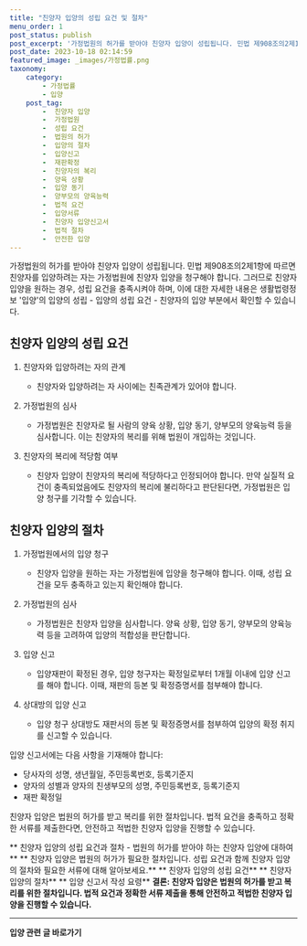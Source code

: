 ```yaml
---
title: "친양자 입양의 성립 요건 및 절차"
menu_order: 1
post_status: publish
post_excerpt: '가정법원의 허가를 받아야 친양자 입양이 성립됩니다. 민법 제908조의2제1항에 따르면 친양자를 입양하려는 자는 가정법원에 친양자 입양을 청구해야 합니다. 그러므로 친양자 입양을 원하는 경우, 성립 요건을 충족시켜야 하며, 이에 대한 자세한 내용은 생활법령정보  입양 의 입양의 성립   입양의 성립 요건   친양자의 입양 부분에서 확인할 수 있습니다.'
post_date: 2023-10-18 02:14:59
featured_image: _images/가정법률.png
taxonomy:
    category:
        - 가정법률
        - 입양
    post_tag:
        -  친양자 입양
        -  가정법원
        -  성립 요건
        -  법원의 허가
        -  입양의 절차
        -  입양신고
        -  재판확정
        -  친양자의 복리
        -  양육 상황
        -  입양 동기
        -  양부모의 양육능력
        -  법적 요건
        -  입양서류
        -  친양자 입양신고서
        -  법적 절차
        -  안전한 입양
---
```



가정법원의 허가를 받아야 친양자 입양이 성립됩니다. 민법 제908조의2제1항에 따르면 친양자를 입양하려는 자는 가정법원에 친양자 입양을 청구해야 합니다. 그러므로 친양자 입양을 원하는 경우, 성립 요건을 충족시켜야 하며, 이에 대한 자세한 내용은 생활법령정보 '입양'의 입양의 성립 - 입양의 성립 요건 - 친양자의 입양 부분에서 확인할 수 있습니다.

## 친양자 입양의 성립 요건

1. 친양자와 입양하려는 자의 관계
   - 친양자와 입양하려는 자 사이에는 친족관계가 있어야 합니다.

2. 가정법원의 심사
   - 가정법원은 친양자로 될 사람의 양육 상황, 입양 동기, 양부모의 양육능력 등을 심사합니다. 이는 친양자의 복리를 위해 법원이 개입하는 것입니다.

3. 친양자의 복리에 적당함 여부
   - 친양자 입양이 친양자의 복리에 적당하다고 인정되어야 합니다. 만약 실질적 요건이 충족되었음에도 친양자의 복리에 불리하다고 판단된다면, 가정법원은 입양 청구를 기각할 수 있습니다.

## 친양자 입양의 절차

1. 가정법원에서의 입양 청구
   - 친양자 입양을 원하는 자는 가정법원에 입양을 청구해야 합니다. 이때, 성립 요건을 모두 충족하고 있는지 확인해야 합니다.

2. 가정법원의 심사
   - 가정법원은 친양자 입양을 심사합니다. 양육 상황, 입양 동기, 양부모의 양육능력 등을 고려하여 입양의 적합성을 판단합니다.

3. 입양 신고
   - 입양재판이 확정된 경우, 입양 청구자는 확정일로부터 1개월 이내에 입양 신고를 해야 합니다. 이때, 재판의 등본 및 확정증명서를 첨부해야 합니다.

4. 상대방의 입양 신고
   - 입양 청구 상대방도 재판서의 등본 및 확정증명서를 첨부하여 입양의 확정 취지를 신고할 수 있습니다.

입양 신고서에는 다음 사항을 기재해야 합니다:

- 당사자의 성명, 생년월일, 주민등록번호, 등록기준지
- 양자의 성별과 양자의 친생부모의 성명, 주민등록번호, 등록기준지
- 재판 확정일

친양자 입양은 법원의 허가를 받고 복리를 위한 절차입니다. 법적 요건을 충족하고 정확한 서류를 제출한다면, 안전하고 적법한 친양자 입양을 진행할 수 있습니다.

**  친양자 입양의 성립 요건과 절차 - 법원의 허가를 받아야 하는 친양자 입양에 대하여**
** 친양자 입양은 법원의 허가가 필요한 절차입니다. 성립 요건과 함께 친양자 입양의 절차와 필요한 서류에 대해 알아보세요.**
** 친양자 입양의 성립 요건**
** 친양자 입양의 절차**
** 입양 신고서 작성 요령**
**결론: 친양자 입양은 법원의 허가를 받고 복리를 위한 절차입니다. 법적 요건과 정확한 서류 제출을 통해 안전하고 적법한 친양자 입양을 진행할 수 있습니다.**

<!-- wp:separator -->
<hr class="wp-block-separator has-alpha-channel-opacity"/>
<!-- /wp:separator -->

<!-- wp:group {"backgroundColor":"base","layout":{"type":"constrained"}} -->
<div class="wp-block-group has-base-background-color has-background"><!-- wp:paragraph {"align":"center","fontSize":"medium"} -->
<p class="has-text-align-center has-large-font-size"><strong>입양 관련 글 바로가기</strong></p>
<!-- /wp:paragraph -->


<!-- wp:latest-posts
{"categories":[{"id":1407,"count":19,"description":"","link":"https://uknowlaw.com/category/%ec%9e%85%ec%96%91/","name":"입양","slug":"입양","taxonomy":"category","parent":0,"meta":[],"_links":{"self":[{"href":"https://uknowlaw.com/wp-json/wp/v2/categories/1407"}],"collection":[{"href":"https://uknowlaw.com/wp-json/wp/v2/categories"}],"about":[{"href":"https://uknowlaw.com/wp-json/wp/v2/taxonomies/category"}],"wp:post_type":[{"href":"https://uknowlaw.com/wp-json/wp/v2/posts?categories=1407"}],"curies":[{"name":"wp","href":"https://api.w.org/{rel}","templated":true}]}}],"postsToShow":100,"excerptLength":28,"postLayout":"grid","columns":2,"featuredImageAlign":"left","featuredImageSizeSlug":"large","fontSize":16px} /--></div>
<!-- /wp:group -->
